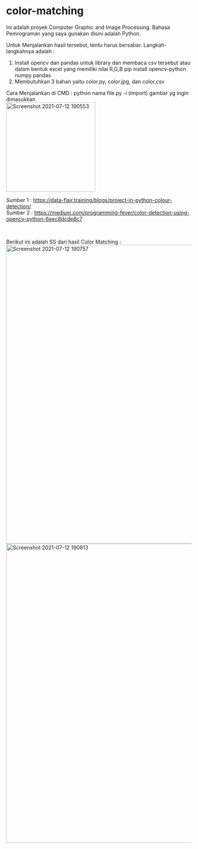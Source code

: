 # color-matching

Ini adalah proyek Computer Graphic and Image Processing. Bahasa Pemrograman yang saya gunakan disini adalah Python.

Untuk Menjalankan hasil tersebut, tentu harus bersabar. Langkah-langkahnya adalah :
1. Install opencv dan pandas untuk library dan membaca csv tersebut atau dalam bentuk excel yang memiliki nilai R,G,B
  pip install opencv-python numpy pandas
2. Membutuhkan 3 bahan yaitu color.py, color.jpg, dan color.csv

Cara Menjalankan di CMD : python nama file.py -i (import) gambar yg ingin dimasukkan
<br>
<img width="242" alt="Screenshot 2021-07-12 190553" src="https://user-images.githubusercontent.com/87052986/125284913-39af4080-e344-11eb-90c2-4c8bd8cd9456.png">

Sumber 1 : https://data-flair.training/blogs/project-in-python-colour-detection/
<br>
Sumber 2 : https://medium.com/programming-fever/color-detection-using-opencv-python-6eec8dcde8c7


<br>

Berikut ini adalah SS dari hasil Color Matching : 
<br>
<img width="809" alt="Screenshot 2021-07-12 190757" src="https://user-images.githubusercontent.com/87052986/125285199-9c084100-e344-11eb-84e0-77808ff6778c.png">
<br>
<img width="810" alt="Screenshot 2021-07-12 190813" src="https://user-images.githubusercontent.com/87052986/125285243-a62a3f80-e344-11eb-811f-5afb0aa6180e.png">

